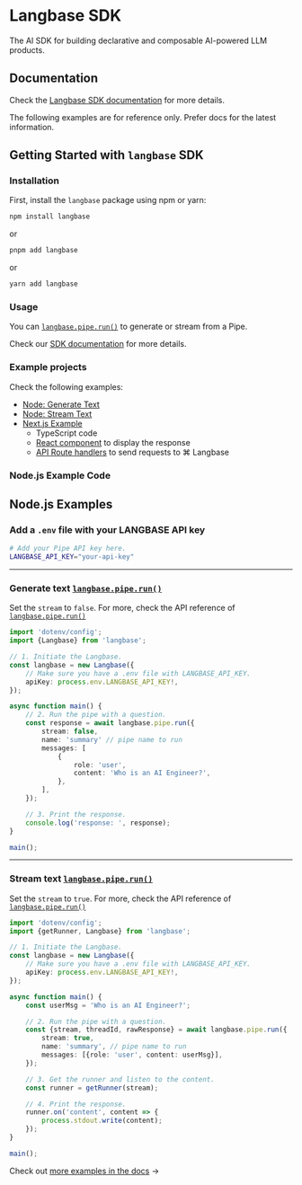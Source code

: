 # Langbase SDK

The AI SDK for building declarative and composable AI-powered LLM products.

## Documentation

Check the [Langbase SDK documentation](https://langbase.com/docs/langbase-sdk/overview) for more details.

The following examples are for reference only. Prefer docs for the latest information.

## Getting Started with `langbase` SDK

### Installation

First, install the `langbase` package using npm or yarn:

```bash
npm install langbase
```

or

```bash
pnpm add langbase
```

or

```bash
yarn add langbase
```

### Usage

You can [`langbase.pipe.run()`](https://langbase.com/docs/sdk/pipe/run) to generate or stream from a Pipe.

Check our [SDK documentation](https://langbase.com/docs/sdk) for more details.

### Example projects

Check the following examples:

- [Node: Generate Text](https://github.com/LangbaseInc/langbase-sdk/blob/main/examples/nodejs/examples/pipes/pipe.run.ts)
- [Node: Stream Text](https://github.com/LangbaseInc/langbase-sdk/blob/main/examples/nodejs/examples/pipes/pipe.run.stream.ts)
- [Next.js Example](https://github.com/LangbaseInc/langbase-sdk/tree/main/examples/nextjs)
  - TypeScript code
  - [React component](https://github.com/LangbaseInc/langbase-sdk/tree/main/examples/nextjs/components/langbase) to display the response
  - [API Route handlers](https://github.com/LangbaseInc/langbase-sdk/tree/main/examples/nextjs/app/api/langbase/pipe) to send requests to ⌘ Langbase

### Node.js Example Code


## Node.js Examples

### Add a `.env` file with your LANGBASE API key

```bash
# Add your Pipe API key here.
LANGBASE_API_KEY="your-api-key"
```

---

### Generate text [`langbase.pipe.run()`](https://langbase.com/docs/sdk/pipe/run)

Set the `stream` to `false`. For more, check the API reference of [`langbase.pipe.run()`](https://langbase.com/docs/langbase-sdk/generate-text)

```ts
import 'dotenv/config';
import {Langbase} from 'langbase';

// 1. Initiate the Langbase.
const langbase = new Langbase({
    // Make sure you have a .env file with LANGBASE_API_KEY.
    apiKey: process.env.LANGBASE_API_KEY!,
});

async function main() {
    // 2. Run the pipe with a question.
    const response = await langbase.pipe.run({
        stream: false,
        name: 'summary' // pipe name to run
        messages: [
            {
                role: 'user',
                content: 'Who is an AI Engineer?',
            },
        ],
    });

    // 3. Print the response.
    console.log('response: ', response);
}

main();
```

---

### Stream text [`langbase.pipe.run()`](https://langbase.com/docs/sdk/pipe/run)

Set the `stream` to `true`. For more, check the API reference of [`langbase.pipe.run()`](https://langbase.com/docs/langbase-sdk/generate-text)

```ts
import 'dotenv/config';
import {getRunner, Langbase} from 'langbase';

// 1. Initiate the Langbase.
const langbase = new Langbase({
    // Make sure you have a .env file with LANGBASE_API_KEY.
    apiKey: process.env.LANGBASE_API_KEY!,
});

async function main() {
    const userMsg = 'Who is an AI Engineer?';

    // 2. Run the pipe with a question.
    const {stream, threadId, rawResponse} = await langbase.pipe.run({
        stream: true,
        name: 'summary', // pipe name to run
        messages: [{role: 'user', content: userMsg}],
    });

    // 3. Get the runner and listen to the content.
    const runner = getRunner(stream);

    // 4. Print the response.
    runner.on('content', content => {
        process.stdout.write(content);
    });
}

main();
```

Check out [more examples in the docs](https://langbase.com/docs/sdk/examples) →
